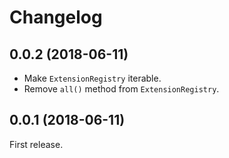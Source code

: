 # Changelog

## 0.0.2 (2018-06-11)

* Make `ExtensionRegistry` iterable.
* Remove `all()` method from `ExtensionRegistry`.

## 0.0.1 (2018-06-11)

First release.
